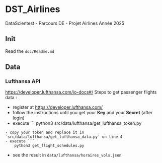 # DST_Airlines
DataScientest - Parcours DE - Projet Airlines
Année 2025

## Init
Read the `doc/Readme.md`

## Data
### Lufthansa API
https://developer.lufthansa.com/io-docs#/
Steps to get passenger flights data :
- register at https://developer.lufthansa.com/
- follow the instructions until you get your **Key** and your **Secret** (after login)
- execute ```
    python3 src/data/lufthansa/get_lufthansa_token.py
```
- copy your token and replace it in `src/data/lufthansa/get_lufthansa_data.py` on line 4
- execute ```
    python3 get_flight_schedules.py
```
- see the result in `data/lufthansa/horaires_vols.json`